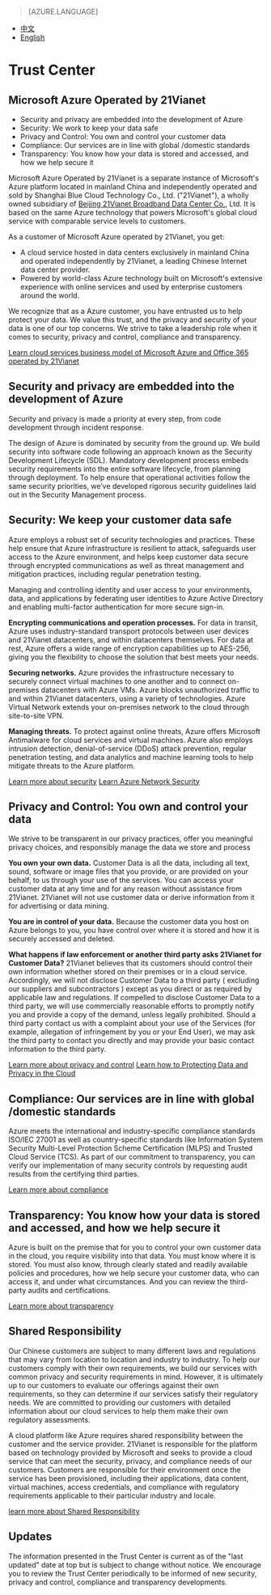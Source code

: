 <properties
	pageTitle="Trust Center - Microsoft Azure"
    description=""
    services=""
    documentationCenter=""
    authors=""
    manager=""
    editor=""
    tags=""/>

> [AZURE.LANGUAGE]
- [中文](/support/trust-center/)
- [English](/support/trust-center-en/)

# Trust Center
## Microsoft Azure Operated by 21Vianet
 
* Security and privacy are embedded into the development of Azure
* Security: We work to keep your data safe
* Privacy and Control: You own and control your customer data
* Compliance: Our services are in line with global /domestic standards
* Transparency: You know how your data is stored and accessed, and how we help secure it
 
 <tags ms.service="trust-center-en" ms.date="12/2015" wacn.date="12/2015" wacn.lang="en"/>
 
Microsoft Azure Operated by 21Vianet is a separate instance of Microsoft's Azure platform located in mainland China and independently operated and sold by Shanghai Blue Cloud Technology Co., Ltd. ("21Vianet"), a wholly owned subsidiary of [Beijing 21Vianet Broadband Data Center Co.](http://www.en.21vianet.com/), Ltd. It is based on the same Azure technology that powers Microsoft's global cloud service with comparable service levels to customers.

As a customer of Microsoft Azure operated by 21Vianet, you get:

* A cloud service hosted in data centers exclusively in mainland China and operated independently by 21Vianet, a leading Chinese Internet data center provider.
* Powered by world-class Azure technology built on Microsoft's extensive experience with online services and used by enterprise customers around the world.

We recognize that as a Azure customer, you have entrusted us to help protect your data. We value this trust, and the privacy and security of your data is one of our top concerns. We strive to take a leadership role when it comes to security, privacy and control, compliance and transparency.

[Learn cloud services business model of Microsoft Azure and Office 365 operated by 21Vianet](https://wacnppe.blob.core.chinacloudapi.cn/marketing-resource/documents/Windows_Azure_and_Office_365_cloud_services_business_model_operated_by_21Vianet12.pdf)

## Security and privacy are embedded into the development of Azure

Security and privacy is made a priority at every step, from code development through incident response.

The design of Azure is dominated by security from the ground up. We build security into software code following an approach known as the Security Development Lifecycle (SDL). Mandatory development process embeds security requirements into the entire software lifecycle, from planning through deployment. To help ensure that operational activities follow the same security priorities, we’ve developed rigorous security guidelines laid out in the Security Management process.

## Security: We keep your customer data safe

Azure employs a robust set of security technologies and practices. These help ensure that Azure infrastructure is resilient to attack, safeguards user access to the Azure environment, and helps keep customer data secure through encrypted communications as well as threat management and mitigation practices, including regular penetration testing.

Managing and controlling identity and user access to your environments, data, and applications by federating user identities to Azure Active Directory and enabling multi-factor authentication for more secure sign-in.

**Encrypting communications and operation processes.** For data in transit, Azure uses industry-standard transport protocols between user devices and 21Vianet datacenters, and within datacenters themselves. For data at rest, Azure offers a wide range of encryption capabilities up to AES-256, giving you the flexibility to choose the solution that best meets your needs.

**Securing networks.** Azure provides the infrastructure necessary to securely connect virtual machines to one another and to connect on-premises datacenters with Azure VMs. Azure blocks unauthorized traffic to and within 21Vianet datacenters, using a variety of technologies. Azure Virtual Network extends your on-premises network to the cloud through site-to-site VPN.

**Managing threats.** To protect against online threats, Azure offers Microsoft Antimalware for cloud services and virtual machines. Azure also employs intrusion detection, denial-of-service (DDoS) attack prevention, regular penetration testing, and data analytics and machine learning tools to help mitigate threats to the Azure platform.

[Learn more about security](/support/trust-center/security/)
[Learn Azure Network Security](https://wacnstorage.blob.core.chinacloudapi.cn/marketing-resource/documents/AzureNetworkSecurity_v3_Feb2015_CN_20151214.pdf)

## Privacy and Control: You own and control your data

We strive to be transparent in our privacy practices, offer you meaningful privacy choices, and responsibly manage the data we store and process

**You own your own data.** Customer Data is all the data, including all text, sound, software or image files that you provide, or are provided on your behalf, to us through your use of the services. You can access your customer data at any time and for any reason without assistance from 21Vianet. 21Vianet will not use customer data or derive information from it for advertising or data mining.

**You are in control of your data.** Because the customer data you host on Azure belongs to you, you have control over where it is stored and how it is securely accessed and deleted.

**What happens if law enforcement or another third party asks 21Vianet for Customer Data?** 21Vianet believes that its customers should control their own information whether stored on their premises or in a cloud service. Accordingly, we will not disclose Customer Data to a third party ( excluding our suppliers and subcontractors ) except as you direct or as required by applicable law and regulations. If compelled to disclose Customer Data to a third party, we will use commercially reasonable efforts to promptly notify you and provide a copy of the demand, unless legally prohibited. Should a third party contact us with a complaint about your use of the Services (for example, allegation of infringement by you or your End User), we may ask the third party to contact you directly and may provide your basic contact information to the third party.

[Learn more about privacy and control](/support/trust-center/privacy/)
[Learn how to Protecting Data and Privacy in the Cloud](https://wacnstorage.blob.core.chinacloudapi.cn/marketing-resource/documents/Protecting_Data_and_Privacy_in_the_Cloud_CN_final20160125.pdf)

## Compliance: Our services are in line with global /domestic standards

Azure meets the international and industry-specific compliance standards ISO/IEC 27001 as well as country-specific standards like Information System Security Multi-Level Protection Scheme Certification (MLPS) and Trusted Cloud Service (TCS). As part of our commitment to transparency, you can verify our implementation of many security controls by requesting audit results from the certifying third parties.

[Learn more about compliance](/support/trust-center/compliance/)

## Transparency: You know how your data is stored and accessed, and how we help secure it

Azure is built on the premise that for you to control your own customer data in the cloud, you require visibility into that data. You must know where it is stored. You must also know, through clearly stated and readily available policies and procedures, how we help secure your customer data, who can access it, and under what circumstances. And you can review the third-party audits and certifications.

[Learn more about transparency](/support/trust-center/transparency/)

## Shared Responsibility

Our Chinese customers are subject to many different laws and regulations that may vary from location to location and industry to industry. To help our customers comply with their own requirements, we build our services with common privacy and security requirements in mind. However, it is ultimately up to our customers to evaluate our offerings against their own requirements, so they can determine if our services satisfy their regulatory needs. We are committed to providing our customers with detailed information about our cloud services to help them make their own regulatory assessments.

A cloud platform like Azure requires shared responsibility between the customer and the service provider. 21Vianet is responsible for the platform based on technology provided by Microsoft and seeks to provide a cloud service that can meet the security, privacy, and compliance needs of our customers. Customers are responsible for their environment once the service has been provisioned, including their applications, data content, virtual machines, access credentials, and compliance with regulatory requirements applicable to their particular industry and locale.

[learn more about Shared Responsibility](/support/shared-responsibility/)

## Updates

The information presented in the Trust Center is current as of the "last updated" date at top but is subject to change without notice. We encourage you to review the Trust Center periodically to be informed of new security, privacy and control, compliance and transparency developments.
